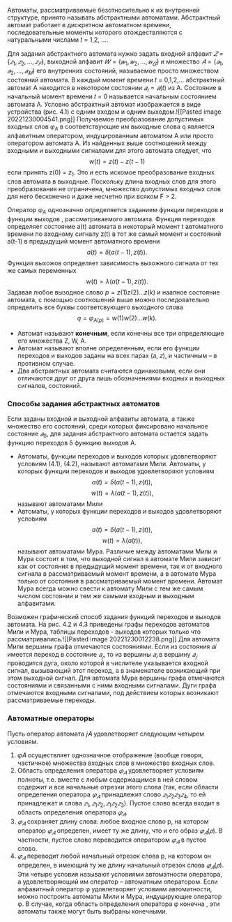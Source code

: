 Автоматы, рассматриваемые безотносительно к их внутренней структуре, принято называть абстрактными автоматами. 
Абстрактный автомат работает в дискретном автоматном времени, последовательные моменты которого отождествляются с натуральными числами 𝑡 = 1,2, …. 

Для задания абстрактного автомата нужно задать входной алфавит $𝑍 = \{𝑧_1, 𝑧_2,… , 𝑧_𝐹\}$, выходной алфавит $𝑊 = \{𝑤_1, 𝑤_2, … , 𝑤_𝐺\}$ и множество $𝐴 = \{𝑎_1, 𝑎_2, … , 𝑎_𝑀\}$ его внутренних состояний, называемое просто множеством состояний автомата. В каждый момент времени 𝑡 = 0,1,2,… абстрактный автомат A находится в некотором состоянии $𝑎_𝑖= 𝑎(t)$ из A. Состояние в начальный момент времени 𝑡 = 0 называется начальным состоянием автомата A. Условно абстрактный автомат изображается в виде устройства (рис. 4.1) с одним входом и одним выходом.![[Pasted image 20221230004541.png]]
Получаемое преобразование допустимых входных слов $\varphi_A$ в соответствующие им выходные слова q является алфавитным оператором, индуцированным автоматом A или просто оператором автомата A.
Из найденных выше соотношений между входными и выходными сигналами для этого автомата следует, что $$w(t) = z(t)-z(t-1)$$ если принять z(0) = $z_1$. Это и есть искомое преобразование входных слов автомата в выходные. Поскольку длина входных слов для этого преобразования не ограничена, множество допустимых входных слов для него бесконечно и даже несчетно при всяком F > 2.

Оператор $\varphi_A$ однозначно определяется заданием функции переходов и функции выходов , рассматриваемого автомата. Функция переходов определяет состояние a(t) автомата в некоторый момент t автоматного времени по входному сигналу z(t) в тот же самый момент и состояний a(t-1) в предыдущий момент автоматного времени $$a(t)=\delta(a(t-1),z(t)).$$
Функция выхожов определяет зависимость выхожного сигнала от тех же самых переменных $$w(t)=\lambda(a(t-1),z(t)).$$
Задавая любое вызодное слово $p=z(1)z(2)...z(k)$ и наалное состояние автомата, с помощью соотношений выше можно последовательно определить все буквы соответсвующего выходного слова $$q = \varphi_{A(p)}= w(1)w(2)...w(k).$$
* Автомат называют **конечным**, если конечны все три определяющие его множества Z, W, A.
* Автомат называют вполне определенным, если его функции переходов и выходов заданы на всех парах (𝑎, 𝑧), и частичным – в противном случае. 
* Два абстрактных автомата считаются одинаковыми, если они отличаются друг от друга лишь обозначениями входных и выходных сигналов, состояний.

### Способы задания абстрактных автоматов
Если заданы входной и выходной алфавиты автомата, а также множество его состояний, среди которых фиксировано начальное состояние $𝑎_0$, для задания абстрактного автомата остается задать функцию переходов δ функцию выходов A.

* Автоматы, функции переходов и выходов которых удовлетворяют условиям (4.1), (4.2), называют автоматами Мили. Автоматы, у которых функции переходов и выходов удовлетворяют условиям $$a(t)=\delta(a(t-1),z(t)),$$$$w(t)=\lambda(a(t-1),z(t)),$$ называют автоматами Мили
* Автоматы, у которых функции переходов и выходов удовлетворяют условиям $$a(t)=\delta(a(t-1),z(t)),$$ $$w(t)=\lambda(a(t)),$$ называют автоматами Мура.
Различие между автоматами Мили и Мура состоит в том, что выходной сигнал в автомате Мили зависит как от состояния в предыдущий момент времени, так и от входного сигнала в рассматриваемый момент времени, а в автомате Мура только от состояния в рассматриваемый момент времени. Автомат Мура всегда можно свести к автомату Мили с тем же самым числом состоянии и тем же самыми входным и выходным алфавитами.

Возможен графический способ задания функций переходов и выходов автомата. На рис. 4.2 и 4.3 приведены графы переходов автоматов Мили и Мура, таблицы переходов - выходов которых только что рассматривались.![[Pasted image 20221230012238.png]]
Для автомата Мили вершины графа отмечаются состояниями. Если из состояния 𝑎𝑖 имеется переход в состояние $𝑎_𝑗$, то из вершины $𝑎_𝑖$ в вершину $𝑎_𝑗$ проводится дуга, около которой в числителе указывается входной сигнал, вызывающий этот переход, а в знаменателе возникающий при этом выходной сигнал. 
Для автомата Мура вершины графа отмечаются состояниями и связанными с ними входными сигналами. Дуги графа отмечаются входными сигналами, под действием которых возникают рассматриваемые переходы.

### Автоматные операторы
Пусть оператор автомата 𝑗𝐴 удовлетворяет следующим четырем условиям. 
1. 𝜑𝐴 осуществляет однозначное отображение (вообще говоря, частичное) множества входных слов в множество входных слов.
2. Область определения оператора $𝜑_𝐴$ удовлетворяет условиям полноты, т.е. вместе с любым содержащимся в ней словом содержит и все начальные отрезки этого слова (так, если области определения оператора $𝜑_𝐴$ принадлежит слово $𝑧_1𝑧_2𝑧_3𝑧_4$, то ей принадлежат и слова $𝑧_1, 𝑧_1𝑧_2, 𝑧_1𝑧_2𝑧_3$). Пустое слово всегда входит в область определения оператора $𝜑_𝐴$. 
3. $𝜑_𝐴$ сохраняет длину слова: любое входное слово p, на котором оператор $𝜑_𝐴$ определен, имеет ту же длину, что и его образ $𝜑_𝐴(𝑝)$. В частности, пустое слово переводится оператором $𝜑_𝐴$ в пустое слово. 
4. $𝜑_𝐴$ переводит любой начальный отрезок слова p, на котором он определен, в имеющий ту же длину начальный отрезок слова $𝜑_𝐴(𝑝)$.
Эти четыре условия называют условиями автоматности оператора, а удовлетворяющий им оператор – автоматным оператором. Если алфавитный оператор φ удовлетворяет условиям автоматности, можно построить автоматы Мили и Мура, индуцирующие оператор φ. В случае, когда область определения оператора φ конечна , эти автоматы также могут быть выбраны конечными.